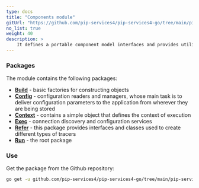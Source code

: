 ```yaml
---
type: docs
title: "Components module"
gitUrl: "https://github.com/pip-services4/pip-services4-go/tree/main/pip-services4-components-go"
no_list: true
weight: 40
description: > 
    It defines a portable component model interfaces and provides utility classes to handle component lifecycle.
---
```



### Packages

The module contains the following packages:

* [**Build**](build) - basic factories for constructing objects
* [**Config**](config) - configuration readers and managers, whose main task is to deliver configuration parameters to the application from wherever they are being stored
* [**Context**](context) - contains a simple object that defines the context of execution
* [**Exec**](exec) - connection discovery and configuration services
* [**Refer**](refer) - this package provides interfaces and classes used to create different types of tracers
* [**Run**](run) - the root package


### Use
Get the package from the Github repository:
```bash
go get -u github.com/pip-services4/pip-services4-go/tree/main/pip-services4-components-go@latest
```

